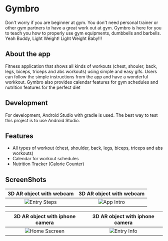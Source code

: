 # Gymbro

Don't worry if you are beginner at gym. You don't need personal trainer or other gym partners to have a great work out at gym.
Gymbro is here for you to teach you how to properly use gym equipments, dumbbells and barbells.
Yeah Buddy, Light Weight! Light Weight Baby!!! 

## About the app
Fitness application that shows all kinds of workouts (chest, shouler, back, legs, biceps, triceps and abs workouts) using simple and easy gifs.
Users can follow the simple instructions from the app and have a wonderful workkout.
Gymbro also provides calendar features for gym schedules and nutrition features for the perfect diet 

## Development

For development, Android Studio with gradle is used. The best way to test this project is to use Android Studio.


## Features
- All types of workout (chest, shoulder, back, legs, biceps, triceps and abs workouts)
- Calendar for workout schedules
- Nutrition Tracker (Calorie Counter)

## ScreenShots
3D AR object with webcam                   |3D AR object with webcam              
:-------------------------:|:-------------------------:
![Entry Steps](https://github.com/sithukaungset/AR-project.io/blob/master/IMG_2915.jpg) | ![App Intro](https://github.com/sithukaungset/AR-project.io/blob/master/IMG_2919.jpg)

3D AR object with iphone camera                |3D AR object with iphone camera                
:-------------------------:|:-------------------------:
![Home Sscreen](https://github.com/sithukaungset/AR-project.io/blob/master/IMG_3101.jpg) | ![Entry Info](https://github.com/sithukaungset/AR-project.io/blob/master/IMG_3098.jpg)
